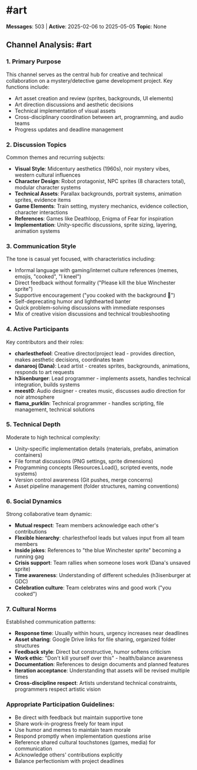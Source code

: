 # #art

**Messages**: 503 | **Active**: 2025-02-06 to 2025-05-05
**Topic**: None

## Channel Analysis: #art

### 1. **Primary Purpose**
This channel serves as the central hub for creative and technical collaboration on a mystery/detective game development project. Key functions include:
- Art asset creation and review (sprites, backgrounds, UI elements)
- Art direction discussions and aesthetic decisions
- Technical implementation of visual assets
- Cross-disciplinary coordination between art, programming, and audio teams
- Progress updates and deadline management

### 2. **Discussion Topics**
Common themes and recurring subjects:
- **Visual Style**: Midcentury aesthetics (1960s), noir mystery vibes, western cultural influences
- **Character Design**: Robot protagonist, NPC sprites (8 characters total), modular character systems
- **Technical Assets**: Parallax backgrounds, portrait systems, animation sprites, evidence items
- **Game Elements**: Train setting, mystery mechanics, evidence collection, character interactions
- **References**: Games like Deathloop, Enigma of Fear for inspiration
- **Implementation**: Unity-specific discussions, sprite sizing, layering, animation systems

### 3. **Communication Style**
The tone is casual yet focused, with characteristics including:
- Informal language with gaming/internet culture references (memes, emojis, "cooked", "I kneel")
- Direct feedback without formality ("Please kill the blue Winchester sprite")
- Supportive encouragement ("you cooked with the background 🙏")
- Self-deprecating humor and lighthearted banter
- Quick problem-solving discussions with immediate responses
- Mix of creative vision discussions and technical troubleshooting

### 4. **Active Participants**
Key contributors and their roles:
- **charlesthefool**: Creative director/project lead - provides direction, makes aesthetic decisions, coordinates team
- **danarooj (Dana)**: Lead artist - creates sprites, backgrounds, animations, responds to art requests
- **h3isenburger**: Lead programmer - implements assets, handles technical integration, builds systems
- **meest0**: Audio designer - creates music, discusses audio direction for noir atmosphere
- **flama_purklin**: Technical programmer - handles scripting, file management, technical solutions

### 5. **Technical Depth**
Moderate to high technical complexity:
- Unity-specific implementation details (materials, prefabs, animation containers)
- File format discussions (PNG settings, sprite dimensions)
- Programming concepts (Resources.Load(), scripted events, node systems)
- Version control awareness (Git pushes, merge concerns)
- Asset pipeline management (folder structures, naming conventions)

### 6. **Social Dynamics**
Strong collaborative team dynamic:
- **Mutual respect**: Team members acknowledge each other's contributions
- **Flexible hierarchy**: charlesthefool leads but values input from all team members
- **Inside jokes**: References to "the blue Winchester sprite" becoming a running gag
- **Crisis support**: Team rallies when someone loses work (Dana's unsaved sprite)
- **Time awareness**: Understanding of different schedules (h3isenburger at GDC)
- **Celebration culture**: Team celebrates wins and good work ("you cooked")

### 7. **Cultural Norms**
Established communication patterns:
- **Response time**: Usually within hours, urgency increases near deadlines
- **Asset sharing**: Google Drive links for file sharing, organized folder structures
- **Feedback style**: Direct but constructive, humor softens criticism
- **Work ethic**: "Don't kill yourself over this" - health/balance awareness
- **Documentation**: References to design documents and planned features
- **Iteration acceptance**: Understanding that assets will be revised multiple times
- **Cross-discipline respect**: Artists understand technical constraints, programmers respect artistic vision

### Appropriate Participation Guidelines:
- Be direct with feedback but maintain supportive tone
- Share work-in-progress freely for team input
- Use humor and memes to maintain team morale
- Respond promptly when implementation questions arise
- Reference shared cultural touchstones (games, media) for communication
- Acknowledge others' contributions explicitly
- Balance perfectionism with project deadlines